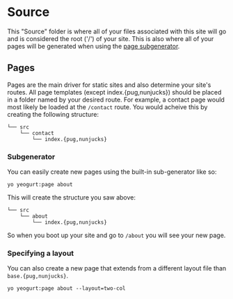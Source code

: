 # Source

This "Source" folder is where all of your files associated with this site will go
and is considered the root ('/') of your site.
This is also where all of your pages will be generated when using the [page subgenerator](#Subgenerator).

## Pages

Pages are the main driver for static sites and also determine your site's routes.
All page templates (except index.{pug,nunjucks}) should be placed in a folder named by your desired route.
For example, a contact page would most likely be loaded at the `/contact` route.
You would acheive this by creating the following structure:

```
└── src
    └── contact
        └── index.{pug,nunjucks}
```

### Subgenerator

You can easily create new pages using the built-in sub-generator like so:

```
yo yeogurt:page about
```

This will create the structure you saw above:

```
└── src
    └── about
        └── index.{pug,nunjucks}
```

So when you boot up your site and go to `/about` you will see your new page.

### Specifying a layout

You can also create a new page that extends from a different layout file than `base.{pug,nunjucks}`.

```
yo yeogurt:page about --layout=two-col
```
